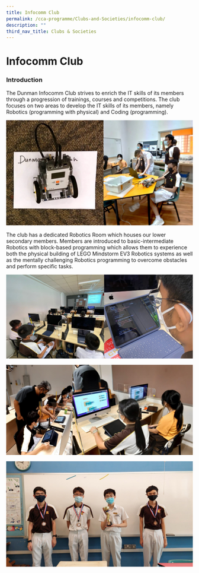 ```yaml
---
title: Infocomm Club
permalink: /cca-programme/Clubs-and-Societies/infocomm-club/
description: ""
third_nav_title: Clubs & Societies
---
```

# Infocomm Club

### Introduction

The Dunman Infocomm Club strives to enrich the IT skills of its members through a progression of trainings, courses and competitions. The club focuses on two areas to develop the IT skills of its members, namely Robotics (programming with physical) and Coding (programming).

![](/images/Student%20Development%20Programme/CCA%20Programme/Clubs%20&%20Societies/Pic01.jpg)

The club has a dedicated Robotics Room which houses our lower secondary members. Members are introduced to basic-intermediate Robotics with block-based programming which allows them to experience both the physical building of LEGO Mindstorm EV3 Robotics systems as well as the mentally challenging Robotics programming to overcome obstacles and perform specific tasks.

![](/images/Student%20Development%20Programme/CCA%20Programme/Clubs%20&%20Societies/Pic02.jpg)


![](/images/Student%20Development%20Programme/CCA%20Programme/Clubs%20&%20Societies/Pic03.jpg)


![](/images/Student%20Development%20Programme/CCA%20Programme/Clubs%20&%20Societies/Pic04.jpg)

